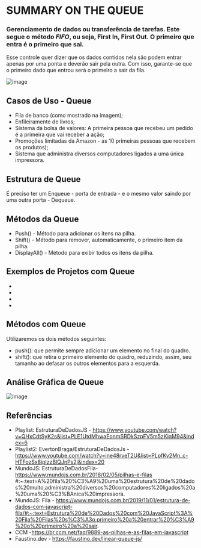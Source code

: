 # SUMMARY ON THE QUEUE #
### Gerenciamento de dados ou transferência de tarefas. Este segue o método *FIFO*, ou seja, First In, First Out. O primeiro que entra é o primeiro que sai. ###

Esse controle quer dizer que os dados contidos nela são podem entrar apenas por uma ponta e deverão sair pela outra. Com isso, garante-se que o primeiro dado que entrou será o primeiro a sair da fila.

![image](https://th.bing.com/th/id/R.2638ff1b56990684c22f195589fff9bd?rik=4AEMvtcb14bHDA&pid=ImgRaw&r=200)

## Casos de Uso - Queue ##

- Fila de banco (como mostrado na imagem);
- Enfileiramente de livros;
- Sistema da bolsa de valores: A primeira pessoa que recebeu um pedido é a primeira que vai receber a ação;
- Promoções limitadas da Amazon - as 10 primeiras pessoas que recebem os produtos);
- Sistema que administra diversos computadores ligados a uma única impressora.

## Estrutura de Queue ##

É preciso ter um Enqueue - porta de entrada - e o mesmo valor saindo por uma outra porta - Dequeue.

## Métodos da Queue ##

- Push() - Método para adicionar os itens na pilha.
- Shift() - Método para remover, automaticamente, o primeiro item da pilha.
- DisplayAll() - Método para exibir todos os itens da pilha.

## Exemplos de Projetos com Queue ##

- 
- 
- 
- 

## Métodos com Queue ## 

Utilizaremos os dois métodos seguintes:

- push(): que permite sempre adicionar um elemento no final do quadro.
- shift(): que retira o primeiro elemento do quadro, reduzindo, assim, seu tamanho ao defasar os outros elementos para a esquerda.

## Análise Gráfica de Queue ##

![image](https://th.bing.com/th/id/R.224e00eb1b9f6d946aeb3bfd2d10499d?rik=%2fk2scWV531EvJw&pid=ImgRaw&r=0)

## Referências ##
- Playlist: EstruturaDeDadosJS - https://www.youtube.com/watch?v=QHxCdtSyK2s&list=PLE1UtdMhwaEonmSRDkSzpFV5m5zKiqM94&index=6
- Playlist2: EvertonBraga/EstruturaDeDadosJs - https://www.youtube.com/watch?v=ine48rveT2U&list=PLpfKv2Mn_c-HTFozSx8iplzzBlQJnPs2j&index=20
- MundoJS: EstruturaDeDadosFila- https://www.mundojs.com.br/2018/02/05/pilhas-e-filas #:~:text=A%20fila%20%C3%A9%20uma%20estrutura%20de%20dados%20muito,administra%20diversos%20computadores%20ligados%20a%20uma%20%C3%BAnica%20impressora.
- MundoJS: Fila - https://www.mundojs.com.br/2019/11/01/estrutura-de-dados-com-javascript-fila/#:~:text=Estrutura%20de%20Dados%20com%20JavaScript%3A%20Fila%20Filas%20s%C3%A3o,primeiro%20a%20entrar%20%C3%A9%20o%20primeiro%20a%20sair.
- CCM -https://br.ccm.net/faq/9889-as-pilhas-e-as-filas-em-javascript
- Faustino.dev - https://faustino.dev/linear-queue-js/